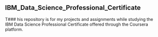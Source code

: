 ## IBM_Data_Science_Professional_Certificate
T### his repository is for my projects and assignments while studying the IBM Data Science Professional Certificate offered through the Coursera platform.

